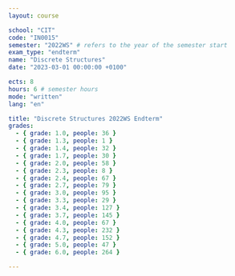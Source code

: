 ```yaml
---
layout: course

school: "CIT"
code: "IN0015"
semester: "2022WS" # refers to the year of the semester start
exam_type: "endterm"
name: "Discrete Structures"
date: "2023-03-01 00:00:00 +0100"

ects: 8
hours: 6 # semester hours
mode: "written"
lang: "en"

title: "Discrete Structures 2022WS Endterm"
grades:
  - { grade: 1.0, people: 36 }
  - { grade: 1.3, people: 1 }
  - { grade: 1.4, people: 32 }
  - { grade: 1.7, people: 30 }
  - { grade: 2.0, people: 58 }
  - { grade: 2.3, people: 8 }
  - { grade: 2.4, people: 67 }
  - { grade: 2.7, people: 79 }
  - { grade: 3.0, people: 95 }
  - { grade: 3.3, people: 29 }
  - { grade: 3.4, people: 127 }
  - { grade: 3.7, people: 145 }
  - { grade: 4.0, people: 67 }
  - { grade: 4.3, people: 232 }
  - { grade: 4.7, people: 152 }
  - { grade: 5.0, people: 47 }
  - { grade: 6.0, people: 264 }

---
```



